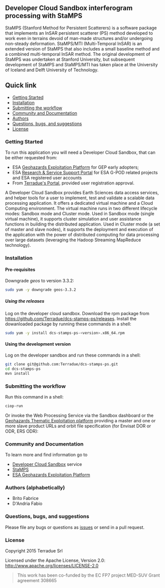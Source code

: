 ## Developer Cloud Sandbox interferogram processing with StaMPS


StaMPS (Stanford Method for Persistent Scatterers) is a software package that implements an InSAR persistent scatterer (PS) method developed to work even in terrains devoid of man-made structures and/or undergoing non-steady deformation. StaMPS/MTI (Multi-Temporal InSAR) is an extended version of StaMPS that also includes a small baseline method and a combined multi-temporal InSAR method. The original development of StaMPS was undertaken at Stanford University, but subsequent development of StaMPS and StaMPS/MTI has taken place at the University of Iceland and Delft University of Technology.

## Quick link
 
* [Getting Started](#getting-started)
* [Installation](#installation)
* [Submitting the workflow](#submit)
* [Community and Documentation](#community)
* [Authors](#authors)
* [Questions, bugs, and suggestions](#questions)
* [License](#license)

### <a name="getting-started"></a>Getting Started 

To run this application you will need a Developer Cloud Sandbox, that can be either requested from:
* ESA [Geohazards Exploitation Platform](https://geohazards-tep.eo.esa.int) for GEP early adopters;
* ESA [Research & Service Support Portal](http://eogrid.esrin.esa.int/cloudtoolbox/) for ESA G-POD related projects and ESA registered user accounts
* From [Terradue's Portal](http://www.terradue.com/partners), provided user registration approval. 

A Developer Cloud Sandbox provides Earth Sciences data access services, and helper tools for a user to implement, test and validate a scalable data processing application. It offers a dedicated virtual machine and a Cloud Computing environment.
The virtual machine runs in two different lifecycle modes: Sandbox mode and Cluster mode. 
Used in Sandbox mode (single virtual machine), it supports cluster simulation and user assistance functions in building the distributed application.
Used in Cluster mode (a set of master and slave nodes), it supports the deployment and execution of the application with the power of distributed computing for data processing over large datasets (leveraging the Hadoop Streaming MapReduce technology). 
### <a name="installation"></a>Installation

#### Pre-requisites

Downgrade *geos* to version 3.3.2:

```bash
sudo yum -y downgrade geos-3.3.2
```

##### Using the releases

Log on the developer cloud sandbox. Download the rpm package from https://github.com/Terradue/dcs-stamps-ps/releases.
Install the dowanloaded package by running these commands in a shell:

```bash
sudo yum -y install dcs-stamps-ps-<version>.x86_64.rpm
```

#### Using the development version

Log on the developer sandbox and run these commands in a shell:

```bash
git clone git@github.com:Terradue/dcs-stamps-ps.git
cd dcs-stamps-ps
mvn install
```

### <a name="submit"></a>Submitting the workflow

Run this command in a shell:

```bash
ciop-run
```
Or invoke the Web Processing Service via the Sandbox dashboard or the [Geohazards Thematic Exploitation platform](https://geohazards-tep.eo.esa.int) providing a master and one or more slave product URLs and orbit file specification (for Envisat DOR or ODR, ERS ODR):

### <a name="community"></a>Community and Documentation

To learn more and find information go to 

* [Developer Cloud Sandbox](http://docs.terradue.com/developer) service 
* [StaMPS](http://homepages.see.leeds.ac.uk/~earahoo/stamps/StaMPS_Manual_v3.1.pdf)
* [ESA Geohazards Exploitation Platform](https://geohazards-tep.eo.esa.int)

### <a name="authors"></a>Authors (alphabetically)

* Brito Fabrice
* D'Andria Fabio

### <a name="questions"></a>Questions, bugs, and suggestions

Please file any bugs or questions as [issues](https://github.com/geohazards-tep/dcs-doris-ifg/issues/new) or send in a pull request.

### <a name="license"></a>License

Copyright 2015 Terradue Srl

Licensed under the Apache License, Version 2.0: http://www.apache.org/licenses/LICENSE-2.0

> This work has been co-funded by the EC FP7 project MED-SUV Grant agreement 308665 
